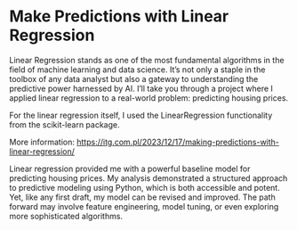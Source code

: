 # Make Predictions with Linear Regression
Linear Regression stands as one of the most fundamental algorithms in the field of machine learning and data science. It’s not only a staple in the toolbox of any data analyst but also a gateway to understanding the predictive power harnessed by AI. I’ll take you through a project where I applied linear regression to a real-world problem: predicting housing prices.

For the linear regression itself, I used the LinearRegression functionality from the scikit-learn package.

More information: https://itg.com.pl/2023/12/17/making-predictions-with-linear-regression/

Linear regression provided me with a powerful baseline model for predicting housing prices. My analysis demonstrated a structured approach to predictive modeling using Python, which is both accessible and potent. Yet, like any first draft, my model can be revised and improved. The path forward may involve feature engineering, model tuning, or even exploring more sophisticated algorithms.

